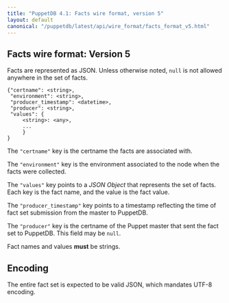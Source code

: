 ```yaml
---
title: "PuppetDB 4.1: Facts wire format, version 5"
layout: default
canonical: "/puppetdb/latest/api/wire_format/facts_format_v5.html"
---
```


## Facts wire format: Version 5

Facts are represented as JSON. Unless otherwise noted, `null` is not
allowed anywhere in the set of facts.

    {"certname": <string>,
     "environment": <string>,
     "producer_timestamp": <datetime>,
     "producer": <string>,
     "values": {
         <string>: <any>,
         ...
         }
    }

The `"certname"` key is the certname the facts are associated with.

The `"environment"` key is the environment associated to the node when the facts were collected.

The `"values"` key points to a _JSON Object_ that represents the set
of facts. Each key is the fact name, and the value is the fact value.

The `"producer_timestamp"` key points to a timestamp reflecting
the time of fact set submission from the master to PuppetDB.

The `"producer"` key is the certname of the Puppet master that sent the fact set
to PuppetDB. This field may be `null`.

Fact names and values **must** be strings.

## Encoding

The entire fact set is expected to be valid JSON, which mandates UTF-8
encoding.
